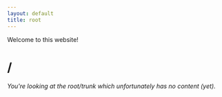 ```yaml
---
layout: default
title: root
---
```


Welcome to this website!

# /
_You're looking at the root/trunk which unfortunately has no content (yet)._
